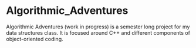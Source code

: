 # Algorithmic_Adventures
Algorithmic Adventures (work in progress) is a semester long project for my data structures class. It is focused around C++ and different components of object-oriented coding.
